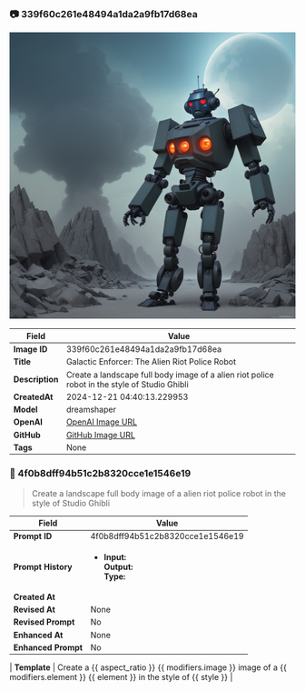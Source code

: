 

### 📷 339f60c261e48494a1da2a9fb17d68ea 


![data.id](./339f60c261e48494a1da2a9fb17d68ea.jpg)


| Field          | Value                                                                                                                     |
|----------------|---------------------------------------------------------------------------------------------------------------------------|
| **Image ID**             | 339f60c261e48494a1da2a9fb17d68ea                                                                                                             |
| **Title**           | Galactic Enforcer: The Alien Riot Police Robot                                                                                                       |
| **Description**           | Create a landscape full body image of a alien riot police robot in the style of Studio Ghibli                                                                                                       |
| **CreatedAt**        | 2024-12-21 04:40:13.229953                                                                                                        |
| **Model**        | dreamshaper                                                                                                        |
| **OpenAI**         | [OpenAI Image URL](http://192.168.1.85:8081/generated-images/b643729532803.png)                                                                                |
| **GitHub**         | [GitHub Image URL](https://raw.githubusercontent.com/Caneta-Silva/GODZ/refs/heads/main/images/339f60c261e48494a1da2a9fb17d68ea/339f60c261e48494a1da2a9fb17d68ea.jpg)                                                                                |
| **Tags**       | None                                                                                                                   |

### 📜 4f0b8dff94b51c2b8320cce1e1546e19

> Create a landscape full body image of a alien riot police robot in the style of Studio Ghibli

| Field          | Value                                                                                                                                                                      |
|----------------|----------------------------------------------------------------------------------------------------------------------------------------------------------------------------|
| **Prompt ID**  | 4f0b8dff94b51c2b8320cce1e1546e19                                                                                                                                                            |
| **Prompt History** | <ul><li>**Input:**  <br> **Output:**  <br> **Type:** </li></ul> |
| **Created At** |                                                                                                                                                    |
| **Revised At** | None                                                                                                                                                   |
| **Revised Prompt** | No                                                                                                                                                                      |
| **Enhanced At** | None                                                                                                                                                  |
| **Enhanced Prompt** | No                                                                                                                                                                    |

| **Template**   | Create a {{ aspect_ratio }} {{ modifiers.image }} image of a {{ modifiers.element }} {{ element }} in the style of {{ style }}                                                                                                                                           |


